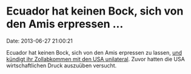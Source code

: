 Ecuador hat keinen Bock, sich von den Amis erpressen \...
=========================================================

Date: 2013-06-27 21:00:21

Ecuador hat keinen Bock, sich von den Amis erpressen zu lassen, [und
kündigt ihr Zollabkommen mit den USA
unilateral](http://ml.spiegel.de/article.do?id=908225). Zuvor hatten die
USA wirtschaftlichen Druck auszuüben versucht.
